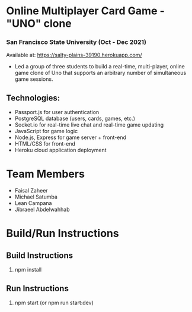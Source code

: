 # Online Multiplayer Card Game - "UNO" clone
### San Francisco State University (Oct - Dec 2021)
Available at: https://salty-plains-39190.herokuapp.com/
- Led a group of three students to build a real-time, multi-player, online game clone of Uno that supports an arbitrary number of simultaneous game sessions. 

## Technologies:
- Passport.js for user authentication
- PostgreSQL database (users, cards, games, etc.)
- Socket.io for real-time live chat and real-time game updating
- JavaScript for game logic
- Node.js, Express for game server + front-end
- HTML/CSS for front-end
- Heroku cloud application deployment

# Team Members
- Faisal Zaheer
- Michael Satumba
- Lean Campana
- Jibraeel Abdelwahhab

# Build/Run Instructions

## Build Instructions
1. npm install

## Run Instructions
1. npm start (or npm run start:dev)
